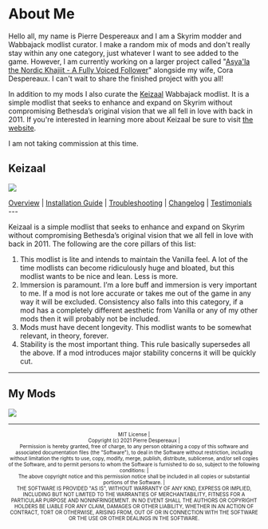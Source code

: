 # About Me

Hello all, my name is Pierre Despereaux and I am a Skyrim modder and Wabbajack modlist curator. I make a random mix of mods and don't really stay within any one category, just whatever I want to see added to the game. However, I am currently working on a larger project called "[Asya'la the Nordic Khajiit - A Fully Voiced Follower](https://www.youtube.com/watch?v=rbU1ubNYZbo)" alongside my wife, Cora Despereaux. I can't wait to share the finished project with you all!

In addition to my mods I also curate the [Keizaal](https://keizaal.github.io/Keizaal/) Wabbajack modlist. It is a simple modlist that seeks to enhance and expand on Skyrim without compromising Bethesda’s original vision that we all fell in love with back in 2011. If you're interested in learning more about Keizaal be sure to visit [the website](https://keizaal.github.io/Keizaal/).

I am not taking commission at this time. 

## Keizaal

[<img src="https://raw.githubusercontent.com/PierreDespereaux/Keizaal/main/assets/images/Keizaal%20Banner%20Small.png">](https://pierredespereaux.github.io/Keizaal/)
<!-- markdownlint-disable MD033 -->
<div class="socials">
<a class="buttons" href="https://keizaal.github.io/Keizaal/">Overview</a> | 
<a class="buttons" href="https://keizaal.github.io/Keizaal/INSTALLATIONGUIDE.html">Installation Guide</a> |
<a class="buttons" href="https://keizaal.github.io/Keizaal/TROUBLESHOOTING.html">Troubleshooting</a> |
<a class="buttons" href="https://keizaal.github.io/Keizaal/CHANGELOG.html">Changelog</a> |
<a class="buttons" href="https://keizaal.github.io/Keizaal-Testimonials/">Testimonials</a>

</div>
---

Keizaal is a simple modlist that seeks to enhance and expand on Skyrim without compromising Bethesda’s original vision that we all fell in love with back in 2011. The following are the core pillars of this list:

1. This modlist is lite and intends to maintain the Vanilla feel. A lot of the time modlists can become ridiculously huge and bloated, but this modlist wants to be nice and lean. Less is more.
2. Immersion is paramount. I’m a lore buff and immersion is very important to me. If a mod is not lore accurate or takes me out of the game in any way it will be excluded. Consistency also falls into this category, if a mod has a completely different aesthetic from Vanilla or any of my other mods then it will probably not be included.
3. Mods must have decent longevity. This modlist wants to be somewhat relevant, in theory, forever.
4. Stability is the most important thing. This rule basically supersedes all the above. If a mod introduces major stability concerns it will be quickly cut.

---

## My Mods

[![](https://raw.githubusercontent.com/PierreDespereaux/PierreDespereaux/master/assets/images/banners/Master.png)](https://www.nexusmods.com/users/61720101)

---

<center> <font size="1">MIT License<font size="1"> |

<center> <font size="1">Copyright (c) 2021 Pierre Despereaux<font size="1"> |

<center> <font size="1">Permission is hereby granted, free of charge, to any person obtaining a copy of this software and associated documentation files (the "Software"), to deal in the Software without restriction, including without limitation the rights to use, copy, modify, merge, publish, distribute, sublicense, and/or sell copies of the Software, and to permit persons to whom the Software is furnished to do so, subject to the following conditions:<font size="1"> |

<center> <font size="1">The above copyright notice and this permission notice shall be included in all copies or substantial portions of the Software.<font size="1"> |

<center> <font size="1">THE SOFTWARE IS PROVIDED "AS IS", WITHOUT WARRANTY OF ANY KIND, EXPRESS OR IMPLIED, INCLUDING BUT NOT LIMITED TO THE WARRANTIES OF MERCHANTABILITY, FITNESS FOR A PARTICULAR PURPOSE AND NONINFRINGEMENT. IN NO EVENT SHALL THE AUTHORS OR COPYRIGHT HOLDERS BE LIABLE FOR ANY CLAIM, DAMAGES OR OTHER LIABILITY, WHETHER IN AN ACTION OF CONTRACT, TORT OR OTHERWISE, ARISING FROM, OUT OF OR IN CONNECTION WITH THE SOFTWARE OR THE USE OR OTHER DEALINGS IN THE SOFTWARE.<font size="1">
